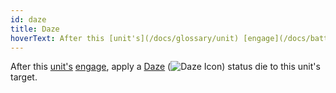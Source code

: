 ```yaml
---
id: daze
title: Daze
hoverText: After this [unit's](/docs/glossary/unit) [engage](/docs/battles/adventurer-turn/engage), apply a [Daze](/docs/battles/status-effects/daze) status die to this unit's target.
---
```


After this [unit's](/docs/glossary/unit) [engage](/docs/battles/adventurer-turn/engage), apply a [Daze](/docs/battles/status-effects/daze) (<img src="/icons/daze.svg" alt="Daze Icon" class="icon-svg" />) status die to this unit's target.
